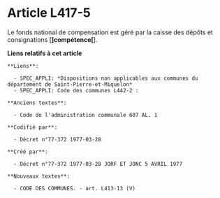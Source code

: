 # Article L417-5

Le fonds national de compensation est géré par la caisse des dépôts et consignations [**]compétence[**].

**Liens relatifs à cet article**

	**Liens**:

	  - SPEC_APPLI: *Dispositions non applicables aux communes du département de Saint-Pierre-et-Miquelon*
	  - SPEC_APPLI: Code des communes L442-2 :

	**Anciens textes**:

	  - Code de l'administration communale 607 AL. 1

	**Codifié par**:

	  - Décret n°77-372 1977-03-28

	**Créé par**:

	  - Décret n°77-372 1977-03-28 JORF ET JONC 5 AVRIL 1977

	**Nouveaux textes**:

	  - CODE DES COMMUNES. - art. L413-13 (V)
